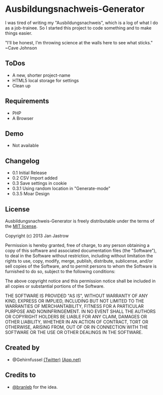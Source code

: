 # Ausbildungsnachweis-Generator

I was tired of writing my "Ausbildungsnachweis", which is a log of what I do as a job-trainee.
So I started this project to code something and to make things easier.

"I'll be honest, I'm throwing science at the walls here to see what sticks." ~Cave Johnson

## ToDos
* A new, shorter project-name
* HTML5 local storage for settings
* Clean up

## Requirements
* PHP
* A Browser

## Demo
* Not available

## Changelog
* 0.1 Initial Release
* 0.2 CSV Import added
* 0.3 Save settings in cookie
* 0.3.1 Using random location in "Generate-mode"
* 0.3.5 Moar Design

## License

Ausbildungsnachweis-Generator is freely distributable under the terms of the [MIT license](http://www.opensource.org/licenses/mit-license.php).

Copyright (c) 2013 Jan Jastrow

Permission is hereby granted, free of charge, to any person obtaining a copy of this software and associated documentation files (the "Software"), to deal in the Software without restriction, including without limitation the rights to use, copy, modify, merge, publish, distribute, sublicense, and/or sell copies of the Software, and to permit persons to whom the Software is furnished to do so, subject to the following conditions:

The above copyright notice and this permission notice shall be included in all copies or substantial portions of the Software.

THE SOFTWARE IS PROVIDED "AS IS", WITHOUT WARRANTY OF ANY KIND, EXPRESS OR IMPLIED, INCLUDING BUT NOT LIMITED TO THE WARRANTIES OF MERCHANTABILITY, FITNESS FOR A PARTICULAR PURPOSE AND NONINFRINGEMENT. IN NO EVENT SHALL THE AUTHORS OR COPYRIGHT HOLDERS BE LIABLE FOR ANY CLAIM, DAMAGES OR OTHER LIABILITY, WHETHER IN AN ACTION OF CONTRACT, TORT OR OTHERWISE, ARISING FROM, OUT OF OR IN CONNECTION WITH THE SOFTWARE OR THE USE OR OTHER DEALINGS IN THE SOFTWARE.

## Created by
* @Gehirnfussel [(Twitter)](http://twitter.com/gehirnfussel) [(App.net)](http://alpha.app.net/gehirnfussel)

## Credits to
* [@branleb](https://twitter.com/branleb) for the idea.
